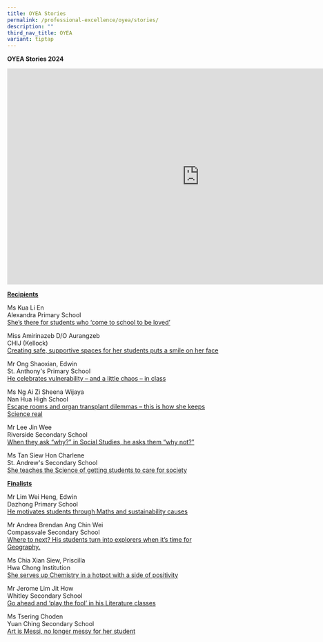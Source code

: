 ```yaml
---
title: OYEA Stories
permalink: /professional-excellence/oyea/stories/
description: ""
third_nav_title: OYEA
variant: tiptap
---
```

<p><strong>OYEA Stories 2024</strong>
</p>
<div class="iframe-wrapper">
<iframe height="500" width="889" allowfullscreen="true" frameborder="0" src="https://www.youtube.com/embed/Rp1BftYAb_s"></iframe>
</div>
<p><strong><u>Recipients</u></strong>
</p>
<p>Ms Kua Li En
<br>Alexandra Primary School
<br><a href="https://www.schoolbag.edu.sg/story/shes-there-for-students-who-come-to-school-to-be-loved/" rel="noopener noreferrer nofollow" target="_blank">She’s there for students who ‘come to school to be loved’</a>
</p>
<p>Miss Amirinazeb D/O Aurangzeb
<br>CHIJ (Kellock)
<br><a href="https://www.schoolbag.edu.sg/story/creating-safe-supportive-spaces-for-her-students-puts-a-smile-on-her-face/" rel="noopener noreferrer nofollow" target="_blank">Creating safe, supportive spaces for her students puts a smile on her face</a>
</p>
<p>Mr Ong Shaoxian, Edwin
<br>St. Anthony's Primary School
<br><a href="https://www.schoolbag.edu.sg/story/he-celebrates-vulnerability-and-a-little-chaos-in-class/" rel="noopener noreferrer nofollow" target="_blank">He celebrates vulnerability – and a little chaos – in class</a>
</p>
<p>Ms Ng Ai Zi Sheena Wijaya
<br>Nan Hua High School
<br><a href="https://www.schoolbag.edu.sg/story/escape-rooms-and-organ-transplant-dilemmas-this-is-how-she-keeps-science-real/" rel="noopener noreferrer nofollow" target="_blank">Escape rooms and organ transplant dilemmas – this is how she keeps Science real</a>
</p>
<p></p>
<p>Mr Lee Jin Wee
<br>Riverside Secondary School
<br><a href="https://www.schoolbag.edu.sg/story/when-they-ask-why-in-social-studies-he-asks-them-why-not/" rel="noopener noreferrer nofollow" target="_blank">When they ask “why?” in Social Studies, he asks them “why not?”</a>
</p>
<p></p>
<p>Ms Tan Siew Hon Charlene
<br>St. Andrew's Secondary School
<br><a href="https://www.schoolbag.edu.sg/story/she-teaches-the-science-of-getting-students-to-care-for-society/" rel="noopener noreferrer nofollow" target="_blank">She teaches the Science of getting students to care for society</a>
</p>
<p></p>
<p><strong><u>Finalists</u></strong>
</p>
<p></p>
<p>Mr Lim Wei Heng, Edwin
<br>Dazhong Primary School
<br><a href="https://www.schoolbag.edu.sg/story/he-motivates-students-through-maths-and-sustainability-causes/" rel="noopener noreferrer nofollow" target="_blank">He motivates students through Maths and sustainability causes</a>
</p>
<p></p>
<p>Mr Andrea Brendan Ang Chin Wei
<br>Compassvale Secondary School
<br><a href="https://www.schoolbag.edu.sg/story/where-to-next-his-students-turn-into-explorers-when-its-time-for-geography/" rel="noopener noreferrer nofollow" target="_blank">Where to next? His students turn into explorers when it’s time for Geography.</a>
</p>
<p></p>
<p>Ms Chia Xian Siew, Priscilla
<br>Hwa Chong Institution
<br><a href="https://www.schoolbag.edu.sg/story/she-serves-up-chemistry-in-a-hotpot-with-a-side-of-positivity/" rel="noopener noreferrer nofollow" target="_blank">She serves up Chemistry&nbsp;in a hotpot with a side of positivity</a>
</p>
<p>Mr Jerome Lim Jit How
<br>Whitley Secondary School
<br><a href="https://www.schoolbag.edu.sg/story/go-ahead-and-play-the-fool-in-his-literature-classes/" rel="noopener noreferrer nofollow" target="_blank">Go ahead and ‘play the fool’ in his Literature classes</a>
</p>
<p></p>
<p>Ms Tsering Choden
<br>Yuan Ching Secondary School
<br><a href="https://www.schoolbag.edu.sg/story/art-is-messi-no-longer-messy-for-her-student/" rel="noopener noreferrer nofollow" target="_blank">Art is Messi, no longer messy for her student</a>
</p>
<p>
<br>
<br>
</p>